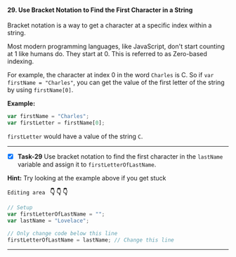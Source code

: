 #### 29. Use Bracket Notation to Find the First Character in a String

Bracket notation is a way to get a character at a specific index within a string.

Most modern programming languages, like JavaScript, don't start counting at 1 like humans do. They start at 0. This is referred to as Zero-based indexing.

For example, the character at index 0 in the word `Charles` is C. So if `var firstName = "Charles"`, you can get the value of the first letter of the string by using `firstName[0]`.

**Example:**
```js
var firstName = "Charles";
var firstLetter = firstName[0];
```
`firstLetter` would have a value of the string `C`.
***********************************


- [x] **Task-29** Use bracket notation to find the first character in the `lastName` variable and assign it to `firstLetterOfLastName`.

**Hint:** Try looking at the example above if you get stuck



``Editing area `` **:point_down: :point_down: :point_down:**

```js
// Setup
var firstLetterOfLastName = "";
var lastName = "Lovelace";

// Only change code below this line
firstLetterOfLastName = lastName; // Change this line
```
*************************************************************************************